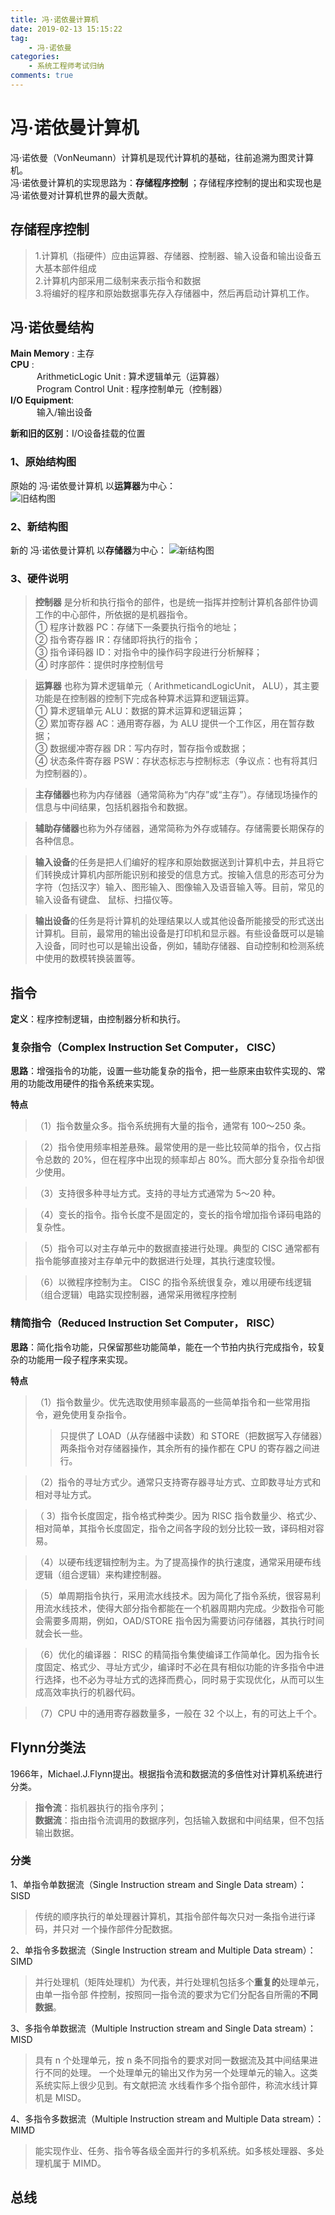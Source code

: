 ```yaml
---
title: 冯·诺依曼计算机
date: 2019-02-13 15:15:22
tag:
    - 冯·诺依曼
categories:
    - 系统工程师考试归纳
comments: true
---
```

# 冯·诺依曼计算机

冯·诺依曼（VonNeumann）计算机是现代计算机的基础，往前追溯为图灵计算机。  
冯·诺依曼计算机的实现思路为：**存储程序控制** ；存储程序控制的提出和实现也是冯·诺依曼对计算机世界的最大贡献。

## 存储程序控制
>1.计算机（指硬件）应由运算器、存储器、控制器、输入设备和输出设备五大基本部件组成  
>2.计算机内部采用二级制来表示指令和数据  
>3.将编好的程序和原始数据事先存入存储器中，然后再启动计算机工作。

## 冯·诺依曼结构

**Main Memory** : 主存  
**CPU** :  
&emsp;&emsp;&emsp;ArithmeticLogic Unit : 算术逻辑单元（运算器）  
&emsp;&emsp;&emsp;Program Control Unit : 程序控制单元（控制器）  
**I/O Equipment**:  
&emsp;&emsp;&emsp;输入/输出设备

**新和旧的区别**：I/O设备挂载的位置

### 1、原始结构图
原始的 冯·诺依曼计算机 以**运算器**为中心：  
![旧结构图](/../../images/系统工程师/冯诺依曼计算机/旧冯诺依曼.png '冯诺依曼计算机旧结构图')

### 2、新结构图
新的 冯·诺依曼计算机 以**存储器**为中心：
![新结构图](/../../images/系统工程师/冯诺依曼计算机/新冯诺依曼.png '冯诺依曼计算机新结构图')

### 3、硬件说明

>**控制器** 是分析和执行指令的部件，也是统一指挥并控制计算机各部件协调工作的中心部件，所依据的是机器指令。  
>① 程序计数器 PC：存储下一条要执行指令的地址；  
>② 指令寄存器 IR：存储即将执行的指令；  
>③ 指令译码器 ID：对指令中的操作码字段进行分析解释；  
>④ 时序部件：提供时序控制信号  

>**运算器** 也称为算术逻辑单元（ ArithmeticandLogicUnit， ALU），其主要功能是在控制器的控制下完成各种算术运算和逻辑运算。  
>① 算术逻辑单元 ALU：数据的算术运算和逻辑运算；  
>② 累加寄存器 AC：通用寄存器，为 ALU 提供一个工作区，用在暂存数据；  
>③ 数据缓冲寄存器 DR：写内存时，暂存指令或数据；  
>④ 状态条件寄存器 PSW：存状态标志与控制标志（争议点：也有将其归为控制器的）。  

>**主存储器**也称为内存储器（通常简称为“内存”或“主存”）。存储现场操作的信息与中间结果，包括机器指令和数据。

>**辅助存储器**也称为外存储器，通常简称为外存或辅存。存储需要长期保存的各种信息。

>**输入设备**的任务是把人们编好的程序和原始数据送到计算机中去，并且将它们转换成计算机内部所能识别和接受的信息方式。按输入信息的形态可分为字符（包括汉字）输入、图形输入、图像输入及语音输入等。目前，常见的输入设备有键盘、 鼠标、扫描仪等。

>**输出设备**的任务是将计算机的处理结果以人或其他设备所能接受的形式送出计算机。目前，最常用的输出设备是打印机和显示器。有些设备既可以是输入设备，同时也可以是输出设备，例如，辅助存储器、自动控制和检测系统中使用的数模转换装置等。

## 指令
**定义**：程序控制逻辑，由控制器分析和执行。

### 复杂指令（Complex Instruction Set Computer， CISC）
**思路**：增强指令的功能，设置一些功能复杂的指令，把一些原来由软件实现的、常用的功能改用硬件的指令系统来实现。

**特点**
>（1）指令数量众多。指令系统拥有大量的指令，通常有 100～250 条。  

>（2）指令使用频率相差悬殊。最常使用的是一些比较简单的指令，仅占指令总数的 20%，但在程序中出现的频率却占 80%。而大部分复杂指令却很少使用。  

>（3）支持很多种寻址方式。支持的寻址方式通常为 5～20 种。  

>（4）变长的指令。指令长度不是固定的，变长的指令增加指令译码电路的复杂性。  

>（5）指令可以对主存单元中的数据直接进行处理。典型的 CISC 通常都有指令能够直接对主存单元中的数据进行处理，其执行速度较慢。 

>（6）以微程序控制为主。 CISC 的指令系统很复杂，难以用硬布线逻辑（组合逻辑）电路实现控制器，通常采用微程序控制  

### 精简指令（Reduced Instruction Set Computer， RISC）
**思路**：简化指令功能，只保留那些功能简单，能在一个节拍内执行完成指令，较复杂的功能用一段子程序来实现。

**特点**
>（1）指令数量少。优先选取使用频率最高的一些简单指令和一些常用指令，避免使用复杂指令。
>>只提供了 LOAD（从存储器中读数）和 STORE（把数据写入存储器）两条指令对存储器操作，其余所有的操作都在 CPU 的寄存器之间进行。  

>（2）指令的寻址方式少。通常只支持寄存器寻址方式、立即数寻址方式和相对寻址方式。  

>（ 3）指令长度固定，指令格式种类少。因为 RISC 指令数量少、格式少、相对简单，其指令长度固定，指令之间各字段的划分比较一致，译码相对容易。  

>（4）以硬布线逻辑控制为主。为了提高操作的执行速度，通常采用硬布线逻辑（组合逻辑）来构建控制器。 

>（5）单周期指令执行，采用流水线技术。因为简化了指令系统，很容易利用流水线技术，使得大部分指令都能在一个机器周期内完成。少数指令可能会需要多周期，例如，OAD/STORE 指令因为需要访问存储器，其执行时间就会长一些。  

>（6）优化的编译器： RISC 的精简指令集使编译工作简单化。因为指令长度固定、格式少、寻址方式少，编译时不必在具有相似功能的许多指令中进行选择，也不必为寻址方式的选择而费心，同时易于实现优化，从而可以生成高效率执行的机器代码。

>（7）CPU 中的通用寄存器数量多，一般在 32 个以上，有的可达上千个。  


## Flynn分类法
1966年，Michael.J.Flynn提出。根据指令流和数据流的多倍性对计算机系统进行分类。

> **指令流**：指机器执行的指令序列；  
> **数据流**：指由指令流调用的数据序列，包括输入数据和中间结果，但不包括输出数据。

### 分类
1、单指令单数据流（Single Instruction stream and Single Data stream）：SISD   
>传统的顺序执行的单处理器计算机，其指令部件每次只对一条指令进行译码，并只对
一个操作部件分配数据。

2、单指令多数据流（Single Instruction stream and Multiple Data stream）：SIMD  
>并行处理机（矩阵处理机）为代表，并行处理机包括多个**重复的**处理单元，由单一指令部
件控制，按照同一指令流的要求为它们分配各自所需的**不同数据**。

3、多指令单数据流（Multiple Instruction stream and Single Data stream）：MISD
>具有 n 个处理单元，按 n 条不同指令的要求对同一数据流及其中间结果进行不同的处理。
一个处理单元的输出又作为另一个处理单元的输入。这类系统实际上很少见到。有文献把流
水线看作多个指令部件，称流水线计算机是 MISD。

4、多指令多数据流（Multiple Instruction stream and Multiple Data stream）：MIMD
>能实现作业、任务、指令等各级全面并行的多机系统。如多核处理器、多处理机属于 MIMD。

## 总线
